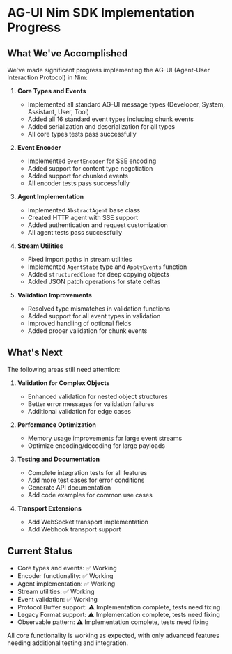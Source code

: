 # AG-UI Nim SDK Implementation Progress

## What We've Accomplished

We've made significant progress implementing the AG-UI (Agent-User Interaction Protocol) in Nim:

1. **Core Types and Events**
   - Implemented all standard AG-UI message types (Developer, System, Assistant, User, Tool)
   - Added all 16 standard event types including chunk events
   - Added serialization and deserialization for all types
   - All core types tests pass successfully

2. **Event Encoder**
   - Implemented `EventEncoder` for SSE encoding
   - Added support for content type negotiation
   - Added support for chunked events
   - All encoder tests pass successfully

3. **Agent Implementation**
   - Implemented `AbstractAgent` base class
   - Created HTTP agent with SSE support
   - Added authentication and request customization
   - All agent tests pass successfully

4. **Stream Utilities**
   - Fixed import paths in stream utilities
   - Implemented `AgentState` type and `ApplyEvents` function
   - Added `structuredClone` for deep copying objects
   - Added JSON patch operations for state deltas

5. **Validation Improvements**
   - Resolved type mismatches in validation functions
   - Added support for all event types in validation
   - Improved handling of optional fields
   - Added proper validation for chunk events

## What's Next

The following areas still need attention:

1. **Validation for Complex Objects**
   - Enhanced validation for nested object structures
   - Better error messages for validation failures
   - Additional validation for edge cases

2. **Performance Optimization**
   - Memory usage improvements for large event streams
   - Optimize encoding/decoding for large payloads

3. **Testing and Documentation**
   - Complete integration tests for all features
   - Add more test cases for error conditions
   - Generate API documentation
   - Add code examples for common use cases

4. **Transport Extensions**
   - Add WebSocket transport implementation
   - Add Webhook transport support

## Current Status

- Core types and events: ✅ Working
- Encoder functionality: ✅ Working
- Agent implementation: ✅ Working
- Stream utilities: ✅ Working
- Event validation: ✅ Working
- Protocol Buffer support: ⚠️ Implementation complete, tests need fixing
- Legacy Format support: ⚠️ Implementation complete, tests need fixing
- Observable pattern: ⚠️ Implementation complete, tests need fixing

All core functionality is working as expected, with only advanced features needing additional testing and integration.